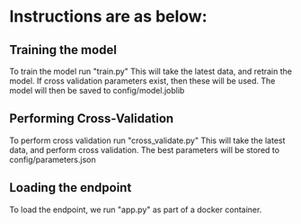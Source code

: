 # Instructions are as below: #

## Training the model ##

To train the model run "train.py"
This will take the latest data, and retrain the model.
If cross validation parameters exist, then these will be used.
The model will then be saved to config/model.joblib

## Performing Cross-Validation ##

To perform cross validation run "cross_validate.py"
This will take the latest data, and perform cross validation.
The best parameters will be stored to config/parameters.json

## Loading the endpoint ##

To load the endpoint, we run "app.py" as part of a docker container.
